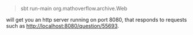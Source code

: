 > sbt run-main org.mathoverflow.archive.Web

will get you an http server running on port 8080, that responds to requests such as <http://localhost:8080/question/55693>.
